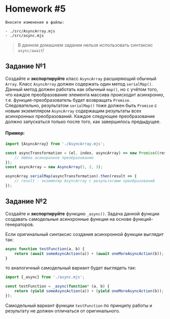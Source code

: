 # Homework #5

```
Вносите изменения в файлы:

- ./src/AsyncArray.mjs
- ./src/async.mjs
```

> В данном домашнем задании нельзя использовать синтаксис `async/await`!

## Задание №1

Создайте и **экспортируйте** класс `AsyncArray` расширяющий обычный `Array`.
Класс `AsyncArray` должен содержать один метод `serialMap()`. 
Данный метод должен работать как обычный `map()`, но с учётом того, 
что каждое преобразование элемента массива происходит асинхронно, 
т.е. функция-преобразователь будет возвращать `Promise`. 
Следовательно, результатом `serialMap()` тоже должен быть `Promise` с новым экземпляром `AsyncArray` содержащим результаты всех асинхронных преобразований.
Каждое следующее преобразование должно запускаться только после того, как завершилось предыдущее.

#### Пример:
```javascript
import {AsyncArray} from './AsyncArray.mjs';

const asyncTransformation = (el, index, asyncArray) => new Promise((resolve, reject) => {
    // любое асинхронное преобразование
});
const asyncArray = new AsyncArray(1, 2, 3);

asyncArray.serialMap(asyncTransformation).then(result => {
    // result - экземпляр AsyncArray с результатами преобразований
});
```

## Задание №2

Создайте и **экспортируйте** функцию `_async()`.
Задача данной функции создавать самодельные асинхронные функции на основе функций-генераторов.

Если оригинальный синтаксис создания асинхронной функции выглядит так:
```javascript
async function testFunction(a, b) {
    return (await someAsyncAction(a)) + (await oneMoreAsyncAction(b));
}
```
то аналогичный самодельный вариант будет выглядеть так:
```javascript
import {_async} from './async.mjs';

const testFunction = _async(function* (a, b) {
    return (yield someAsyncAction(a)) + (yield oneMoreAsyncAction(b));
});
```
Самодельный вариант функции `testFunction` по принципу работы и результату не должен отличаться от оригинального.
